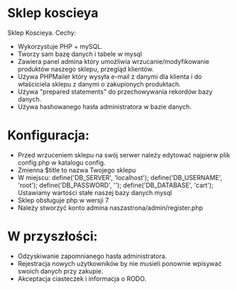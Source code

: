 # Sklep koscieya

Sklep Koscieya. Cechy:
- Wykorzystuje PHP + mySQL.
- Tworzy sam bazę danych i tabele w mysql
- Zawiera panel admina który umożliwia wrzucanie/modyfikowanie produktów naszego sklepu, przegląd klientów.
- Używa PHPMailer który wysyła e-mail z danymi dla klienta i do właściciela sklepu z danymi o zakupionych produktach.
- Używa "prepared statements" do przechowywania rekordów bazy danych.
- Używa hashowanego hasła administratora w bazie danych.

# Konfiguracja:

- Przed wrzuceniem sklepu na swój serwer należy edytować najpierw plik config.php w katalogu config.
- Zmienna $title to nazwa Twojego sklepu
- W miejscu:
    define('DB_SERVER', 'localhost');
    define('DB_USERNAME', 'root');
    define('DB_PASSWORD', '');
    define('DB_DATABASE', 'cart');
    Ustawiamy wartości stałe naszej bazy danych mysql
- Sklep obsługuje php w wersji 7
- Należy stworzyć konto admina naszastrona/admin/register.php

# W przyszłości:
- Odzyskiwanie zapomnianego hasła administratora.
- Rejestracja nowych użytkowników by nie musieli ponownie wpisywać swoich danych przy zakupie.
- Akceptacja ciasteczek i informacja o RODO.
